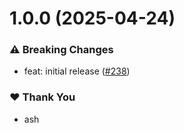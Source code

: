 # 1.0.0 (2025-04-24)

### ⚠️  Breaking Changes

- feat: initial release ([#238](https://github.com/storacha/upload-service/pull/238))

### ❤️ Thank You

- ash